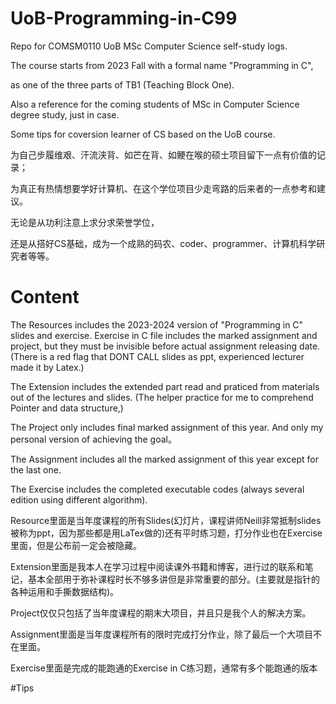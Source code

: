 # UoB-Programming-in-C99
Repo for COMSM0110 UoB MSc Computer Science self-study logs. 

The course starts from 2023 Fall with a formal name "Programming in C", 

as one of the three parts of TB1 (Teaching Block One).

Also a reference for the coming students of MSc in Computer Science degree study, just in case.

Some tips for coversion learner of CS based on the UoB course.

为自己步履维艰、汗流浃背、如芒在背、如鲠在喉的硕士项目留下一点有价值的记录；

为真正有热情想要学好计算机、在这个学位项目少走弯路的后来者的一点参考和建议。

无论是从功利注意上求分求荣誉学位，

还是从搭好CS基础，成为一个成熟的码农、coder、programmer、计算机科学研究者等等。

# Content
The Resources includes the 2023-2024 version of "Programming in C" slides and exercise. Exercise in C file includes the marked assignment and project, but they must be invisible before actual assignment releasing date. (There is a red flag that DONT CALL slides as ppt, experienced lecturer made it by Latex.)

The Extension includes the extended part read and praticed from materials out of the lectures and slides. (The helper practice for me to comprehend Pointer and data structure,)

The Project only includes final marked assignment of this year. And only my personal version of achieving the goal。

The Assignment includes all the marked assignment of this year except for the last one.

The Exercise includes the completed executable codes (always several edition using different algorithm).

Resource里面是当年度课程的所有Slides(幻灯片，课程讲师Neill非常抵制slides被称为ppt，因为那些都是用LaTex做的)还有平时练习题，打分作业也在Exercise里面，但是公布前一定会被隐藏。

Extension里面是我本人在学习过程中阅读课外书籍和博客，进行过的联系和笔记，基本全部用于弥补课程时长不够多讲但是非常重要的部分。(主要就是指针的各种运用和手撕数据结构)。

Project仅仅只包括了当年度课程的期末大项目，并且只是我个人的解决方案。

Assignment里面是当年度课程所有的限时完成打分作业，除了最后一个大项目不在里面。

Exercise里面是完成的能跑通的Exercise in C练习题，通常有多个能跑通的版本

#Tips










